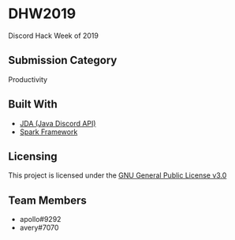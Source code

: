 # DHW2019

Discord Hack Week of 2019

## Submission Category

Productivity

## Built With

- [JDA (Java Discord API)](https://github.com/DV8FromTheWorld/JDA)
- [Spark Framework](https://github.com/perwendel/spark)

## Licensing

This project is licensed under the [GNU General Public License v3.0](https://choosealicense.com/licenses/gpl-3.0/)

## Team Members

- apollo#9292
- avery#7070
